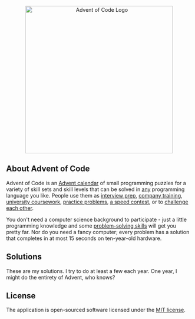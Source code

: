 <p align="center"><a href="https://adventofcode.com/" target="_blank"><img src="https://cdn.thenewstack.io/media/2021/12/521cd034-advent-of-code-2021-1024x576.jpg" width="400" alt="Advent of Code Logo"></a></p>

## About Advent of Code
Advent of Code is an [Advent calendar](https://en.wikipedia.org/wiki/Advent_calendar) of small programming puzzles for a variety of skill sets and skill levels that can be solved in [any](https://github.com/search?q=advent+of+code) programming language you like. People use them as [interview prep](https://y3l2n.com/2018/05/09/interview-prep-advent-of-code/), [company training](https://twitter.com/pgoultiaev/status/950805811583963137), [university coursework](https://gribblelab.org/teaching/scicomp2021/index.html), [practice problems](https://comp215.blogs.rice.edu/), [a speed contest](https://adventofcode.com/leaderboard), or to [challenge each other](https://www.reddit.com/r/adventofcode/search?q=flair%3Aupping&restrict_sr=on).

You don't need a computer science background to participate - just a little programming knowledge and some [problem-solving skills](https://www.reddit.com/r/adventofcode/comments/7kd8jt/what_would_you_say_are_the_minimal_skills_for/dre0uu3/) will get you pretty far. Nor do you need a fancy computer; every problem has a solution that completes in at most 15 seconds on ten-year-old hardware.

## Solutions
These are my solutions. I try to do at least a few each year. One year, I might do the entirety of Advent, who knows?

## License

The application is open-sourced software licensed under the [MIT license](https://opensource.org/licenses/MIT).

